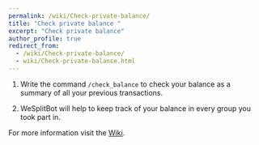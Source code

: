 ```yaml
---
permalink: /wiki/Check-private-balance/
title: "Check private balance "
excerpt: "Check private balance"
author_profile: true
redirect_from: 
  - /wiki/Check-private-balance/
  - wiki/Check-private-balance.html
---
```


1. Write the command `/check_balance` to check your balance as a summary of all your previous transactions.

2. WeSplitBot will help to keep track of your balance in every group you took part in.

 

For more information visit the [Wiki](..).